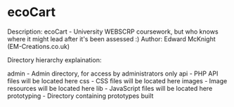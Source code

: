 ecoCart
=======

Description: ecoCart - University WEBSCRP coursework, but who knows where it might lead after it's been assessed :)
Author: Edward McKnight (EM-Creations.co.uk)

Directory hierarchy explaination:

admin - Admin directory, for access by administrators only
api - PHP API files will be located here
css - CSS files will be located here
images - Image resources will be located here
lib - JavaScript files will be located here
prototyping - Directory containing prototypes built